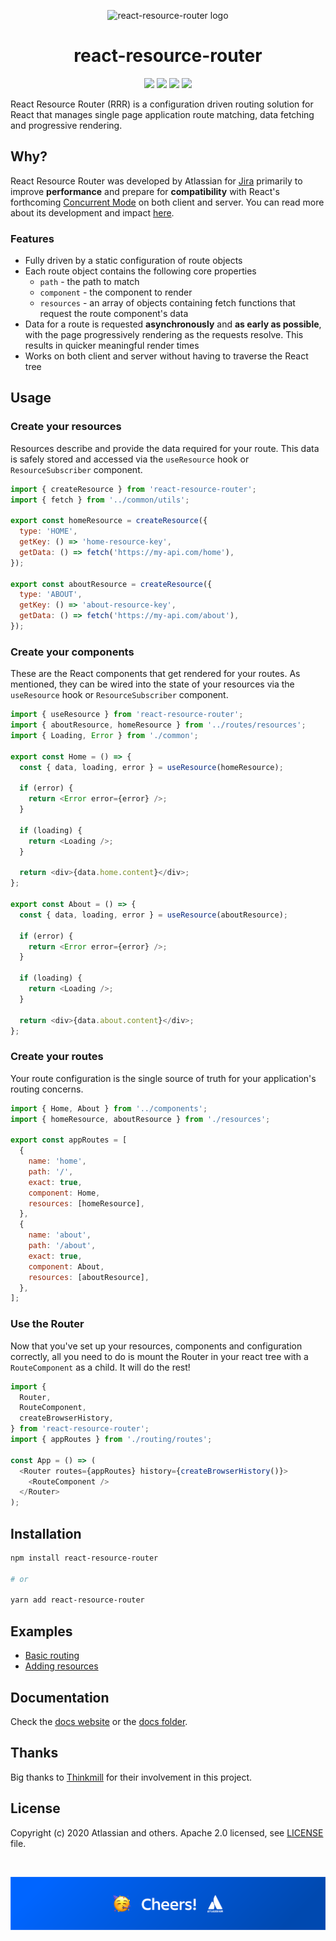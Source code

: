 <p align="center">
  <img src="https://user-images.githubusercontent.com/84136/83958672-e99bba00-a8b7-11ea-81c7-0397f23e8a04.png" alt="react-resource-router logo" height="150" />
</p>
<h1 align="center">react-resource-router</h1>
<p align="center">
  <a href="https://www.npmjs.com/package/react-resource-router"><img src="https://img.shields.io/npm/v/react-resource-router.svg"></a>
  <a href="https://bundlephobia.com/result?p=react-resource-router"><img src="https://img.shields.io/bundlephobia/minzip/react-resource-router.svg" /></a>
  <a href="LICENSE"><img src="https://img.shields.io/badge/license-Apache%202.0-blue.svg"></a>
  <a href="CONTRIBUTING.md"><img src="https://img.shields.io/badge/PRs-welcome-brightgreen.svg" /></a>
</p>

React Resource Router (RRR) is a configuration driven routing solution for React that manages single page application route matching, data fetching and progressive rendering.

## Why?

React Resource Router was developed by Atlassian for [Jira](https://www.atlassian.com/software/jira) primarily to improve **performance** and prepare for **compatibility** with React's forthcoming [Concurrent Mode](https://reactjs.org/docs/concurrent-mode-intro.html) on both client and server. You can read more about its development and impact [here](https://www.atlassian.com/engineering/react-resource-router-deep-dive).

### Features

- Fully driven by a static configuration of route objects
- Each route object contains the following core properties
  - `path` - the path to match
  - `component` - the component to render
  - `resources` - an array of objects containing fetch functions that request the route component's data
- Data for a route is requested **asynchronously** and **as early as possible**, with the page progressively rendering as the requests resolve. This results in quicker meaningful render times
- Works on both client and server without having to traverse the React tree

## Usage

### Create your resources

Resources describe and provide the data required for your route. This data is safely stored and accessed via the `useResource` hook or `ResourceSubscriber` component.

```js
import { createResource } from 'react-resource-router';
import { fetch } from '../common/utils';

export const homeResource = createResource({
  type: 'HOME',
  getKey: () => 'home-resource-key',
  getData: () => fetch('https://my-api.com/home'),
});

export const aboutResource = createResource({
  type: 'ABOUT',
  getKey: () => 'about-resource-key',
  getData: () => fetch('https://my-api.com/about'),
});
```

### Create your components

These are the React components that get rendered for your routes. As mentioned, they can be wired into the state of your resources via the `useResource` hook or `ResourceSubscriber` component.

```js
import { useResource } from 'react-resource-router';
import { aboutResource, homeResource } from '../routes/resources';
import { Loading, Error } from './common';

export const Home = () => {
  const { data, loading, error } = useResource(homeResource);

  if (error) {
    return <Error error={error} />;
  }

  if (loading) {
    return <Loading />;
  }

  return <div>{data.home.content}</div>;
};

export const About = () => {
  const { data, loading, error } = useResource(aboutResource);

  if (error) {
    return <Error error={error} />;
  }

  if (loading) {
    return <Loading />;
  }

  return <div>{data.about.content}</div>;
};
```

### Create your routes

Your route configuration is the single source of truth for your application's routing concerns.

```js
import { Home, About } from '../components';
import { homeResource, aboutResource } from './resources';

export const appRoutes = [
  {
    name: 'home',
    path: '/',
    exact: true,
    component: Home,
    resources: [homeResource],
  },
  {
    name: 'about',
    path: '/about',
    exact: true,
    component: About,
    resources: [aboutResource],
  },
];
```

### Use the Router

Now that you've set up your resources, components and configuration correctly, all you need to do is mount the Router in your react tree with a `RouteComponent` as a child. It will do the rest!

```js
import {
  Router,
  RouteComponent,
  createBrowserHistory,
} from 'react-resource-router';
import { appRoutes } from './routing/routes';

const App = () => (
  <Router routes={appRoutes} history={createBrowserHistory()}>
    <RouteComponent />
  </Router>
);
```

## Installation

```bash
npm install react-resource-router

# or

yarn add react-resource-router
```

## Examples

- [Basic routing](https://codesandbox.io/s/react-resource-router-basic-routing-example-5rch8)
- [Adding resources](https://codesandbox.io/s/react-resource-router-basic-routing-with-resources-example-lqm0m)

## Documentation

Check the [docs website](https://atlassian-labs.github.io/react-resource-router/) or the [docs folder](https://github.com/atlassian-labs/react-resource-router/tree/master/docs).

## Thanks

Big thanks to [Thinkmill](https://www.thinkmill.com.au/) for their involvement in this project.

## License

Copyright (c) 2020 Atlassian and others.
Apache 2.0 licensed, see [LICENSE](LICENSE) file.

<br/>

[![With ❤️ from Atlassian](https://raw.githubusercontent.com/atlassian-internal/oss-assets/master/banner-cheers-light.png)](https://www.atlassian.com)
